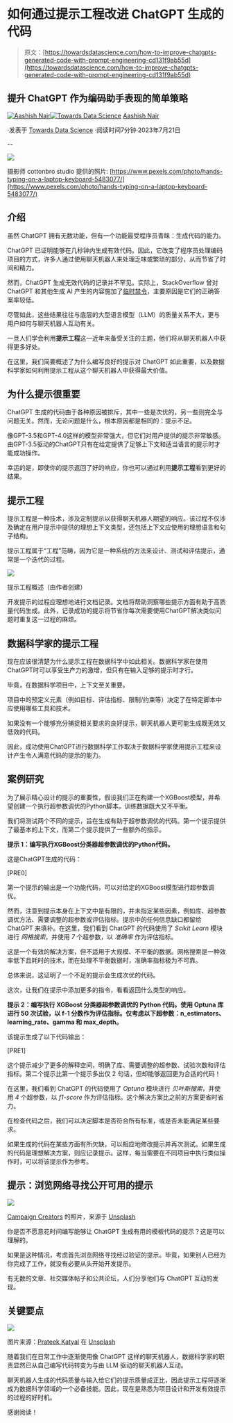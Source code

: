 # 如何通过提示工程改进 ChatGPT 生成的代码

> 原文：[https://towardsdatascience.com/how-to-improve-chatgpts-generated-code-with-prompt-engineering-cd131f9ab55d](https://towardsdatascience.com/how-to-improve-chatgpts-generated-code-with-prompt-engineering-cd131f9ab55d)

## 提升 ChatGPT 作为编码助手表现的简单策略

[](https://medium.com/@aashishnair?source=post_page-----cd131f9ab55d--------------------------------)[![Aashish Nair](../Images/23f4b3839e464419332b690a4098d824.png)](https://medium.com/@aashishnair?source=post_page-----cd131f9ab55d--------------------------------)[](https://towardsdatascience.com/?source=post_page-----cd131f9ab55d--------------------------------)[![Towards Data Science](../Images/a6ff2676ffcc0c7aad8aaf1d79379785.png)](https://towardsdatascience.com/?source=post_page-----cd131f9ab55d--------------------------------) [Aashish Nair](https://medium.com/@aashishnair?source=post_page-----cd131f9ab55d--------------------------------)

·发表于 [Towards Data Science](https://towardsdatascience.com/?source=post_page-----cd131f9ab55d--------------------------------) ·阅读时间7分钟·2023年7月21日

--

![](../Images/bb5ca25ff10ecd443c314b92f6047627.png)

摄影师 cottonbro studio 提供的照片: [https://www.pexels.com/photo/hands-typing-on-a-laptop-keyboard-5483077/](https://www.pexels.com/photo/hands-typing-on-a-laptop-keyboard-5483077/)

## 介绍

虽然 ChatGPT 拥有无数功能，但有一个功能最受程序员青睐：生成代码的能力。

ChatGPT 已证明能够在几秒钟内生成有效代码。因此，它改变了程序员处理编码项目的方式，许多人通过使用聊天机器人来处理乏味或繁琐的部分，从而节省了时间和精力。

然而，ChatGPT 生成无效代码的记录并不罕见。实际上，StackOverflow 曾对 ChatGPT 和其他生成 AI 产生的内容施加了[临时禁令](https://meta.stackoverflow.com/questions/421831/temporary-policy-generative-ai-e-g-chatgpt-is-banned)，主要原因是它们的正确答案率较低。

尽管如此，这些结果往往与底层的大型语言模型（LLM）的质量关系不大，更与用户如何与聊天机器人互动有关。

一旦人们学会利用**提示工程**这一近年来备受关注的主题，他们将从聊天机器人中获得更多好处。

在这里，我们简要概述了为什么编写良好的提示对 ChatGPT 如此重要，以及数据科学家如何利用提示工程从这个聊天机器人中获得最大价值。

## 为什么提示很重要

ChatGPT 生成的代码由于各种原因被排斥，其中一些是次优的，另一些则完全与问题无关。然而，无论问题是什么，根本原因都是相同的：提示不足。

像GPT-3.5和GPT-4.0这样的模型非常强大，但它们对用户提供的提示非常敏感。由GPT-3.5驱动的ChatGPT只有在给定提供了足够上下文和适当语言的提示时才能成功操作。

幸运的是，即使你的提示返回了好的响应，你也可以通过利用**提示工程**看到更好的结果。

## 提示工程

提示工程是一种技术，涉及定制提示以获得聊天机器人期望的响应。该过程不仅涉及确定在用户提示中提供的理想上下文类型，还包括上下文应使用的理想语言和句子结构。

提示工程属于“工程”范畴，因为它是一种系统的方法来设计、测试和评估提示，通常是一个迭代的过程。

![](../Images/d955a2aa4720372e76d4d7403aad9637.png)

提示工程概述（由作者创建）

开发提示的过程应理想地进行文档记录。文档将帮助洞察哪些提示方面有助于高质量代码生成。此外，记录成功的提示将节省你每次需要使用ChatGPT解决类似问题时重复这一过程的麻烦。

## 数据科学家的提示工程

现在应该很清楚为什么提示工程在数据科学中如此相关。数据科学家在使用ChatGPT时可以享受生产力的激增，但只有在输入足够的提示时才行。

毕竟，在数据科学项目中，上下文至关重要。

项目中的预定义元素（例如目标、评估指标、限制/约束等）决定了在特定脚本中应使用哪些工具和技术。

如果没有一个能够充分捕捉相关要求的良好提示，聊天机器人更可能生成既无效又低效的代码。

因此，成功使用ChatGPT进行数据科学工作取决于数据科学家使用提示工程来设计产生令人满意代码的提示的能力。

## 案例研究

为了展示精心设计的提示的重要性，假设我们正在构建一个XGBoost模型，并希望创建一个执行超参数调优的Python脚本。训练数据既大又不平衡。

我们将测试两个不同的提示，旨在生成有助于超参数调优的代码。第一个提示提供了最基本的上下文，而第二个提示提供了一些额外的指示。

**提示 1：编写执行XGBoost分类器超参数调优的Python代码。**

这是ChatGPT生成的代码：

[PRE0]

第一个提示的输出是一个功能代码，可以对给定的XGBoost模型进行超参数调优。

然而，注意到提示本身在上下文中是有限的，并未指定某些因素，例如库、超参数调优方法、需要调整的超参数或评估指标。提示中的任何信息缺口都留给 ChatGPT 来填补。在这里，我们看到 ChatGPT 的代码使用了 *Scikit Learn* 模块进行 *网格搜索*，并使用 *7* 个超参数，以 *准确率* 作为评估指标。

这是一个有效的解决方案，但不适用于大规模、不平衡的数据。网格搜索是一种效率低下且耗时的技术，而在处理不平衡数据时，准确率指标极为不可靠。

总体来说，这证明了一个不足的提示会生成次优的代码。

这次，让我们在提示中添加更多的指令，看看返回什么类型的响应。

**提示 2：编写执行 XGBoost 分类器超参数调优的 Python 代码。使用 Optuna 库进行 50 次试验，以 f-1 分数作为评估指标。仅考虑以下超参数：n_estimators、learning_rate、gamma 和 max_depth。**

该提示生成了以下代码输出：

[PRE1]

这个提示减少了更多的解释空间，明确了库、需要调整的超参数、试验次数和评估指标。第二个提示比第一个提示多出仅 2 句话，但却能够返回更为合适的代码！

在这里，我们看到 ChatGPT 的代码使用了 *Optuna* 模块进行 *贝叶斯搜索*，并使用 *4* 个超参数，以 *f1-score* 作为评估指标。这个解决方案比之前的方案更省时省力。

在检查代码之后，我们可以决定脚本是否符合所有标准，或是否未能满足某些要求。

如果生成的代码在某些方面有所欠缺，可以相应地修改提示并再次测试。如果生成的代码是理想解决方案，则应记录提示。这样，每当需要在不同项目中执行类似操作时，可以将该提示作为参考。

## 提示：浏览网络寻找公开可用的提示

![](../Images/669a57e9a208974208f80c73c61a856e.png)

[Campaign Creators](https://unsplash.com/@campaign_creators?utm_source=medium&utm_medium=referral) 的照片，来源于 [Unsplash](https://unsplash.com/?utm_source=medium&utm_medium=referral)

你是否不愿意花时间编写能够让 ChatGPT 生成有用的模板代码的提示？这是可以理解的。

如果是这种情况，考虑首先浏览网络寻找经过验证的提示。毕竟，如果别人已经为你完成了工作，就没有必要从头开始开发提示。

有无数的文章、社交媒体帖子和公共论坛，人们分享他们与 ChatGPT 互动的发现。

## 关键要点

![](../Images/fd09247f1bf2132725103cc93abbc3f4.png)

图片来源：[Prateek Katyal](https://unsplash.com/@prateekkatyal?utm_source=medium&utm_medium=referral) 在 [Unsplash](https://unsplash.com/?utm_source=medium&utm_medium=referral)

随着我们在日常工作中逐渐使用像 ChatGPT 这样的聊天机器人，数据科学家的职责显然已从自己编写代码转变为与由 LLM 驱动的聊天机器人互动。

聊天机器人生成的代码质量与输入给它们的提示质量成正比，因此提示工程将逐渐成为数据科学领域的一个必备技能。因此，现在是熟悉为项目设计和开发有效提示的过程的好时机。

感谢阅读！
